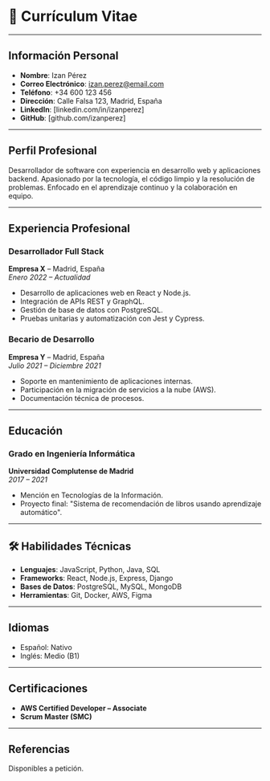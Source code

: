 # 📄 Currículum Vitae

---

##  Información Personal

- **Nombre**: Izan Pérez  
- **Correo Electrónico**: izan.perez@email.com  
- **Teléfono**: +34 600 123 456  
- **Dirección**: Calle Falsa 123, Madrid, España  
- **LinkedIn**: [linkedin.com/in/izanperez]
- **GitHub**: [github.com/izanperez]

---

##  Perfil Profesional

Desarrollador de software con experiencia en desarrollo web y aplicaciones backend. Apasionado por la tecnología, el código limpio y la resolución de problemas. Enfocado en el aprendizaje continuo y la colaboración en equipo.

---

##  Experiencia Profesional

### **Desarrollador Full Stack**  
**Empresa X** – Madrid, España  
_Enero 2022 – Actualidad_  
- Desarrollo de aplicaciones web en React y Node.js.  
- Integración de APIs REST y GraphQL.  
- Gestión de base de datos con PostgreSQL.  
- Pruebas unitarias y automatización con Jest y Cypress.

### **Becario de Desarrollo**  
**Empresa Y** – Madrid, España  
_Julio 2021 – Diciembre 2021_  
- Soporte en mantenimiento de aplicaciones internas.  
- Participación en la migración de servicios a la nube (AWS).  
- Documentación técnica de procesos.

---

##  Educación

### **Grado en Ingeniería Informática**  
**Universidad Complutense de Madrid**  
_2017 – 2021_

- Mención en Tecnologías de la Información.  
- Proyecto final: "Sistema de recomendación de libros usando aprendizaje automático".

---

## 🛠 Habilidades Técnicas

- **Lenguajes**: JavaScript, Python, Java, SQL  
- **Frameworks**: React, Node.js, Express, Django  
- **Bases de Datos**: PostgreSQL, MySQL, MongoDB  
- **Herramientas**: Git, Docker, AWS, Figma

---

##  Idiomas

- Español: Nativo  
- Inglés: Medio (B1)  

---

##  Certificaciones

- **AWS Certified Developer – Associate**  
- **Scrum Master (SMC)**  

---

##  Referencias

Disponibles a petición.
